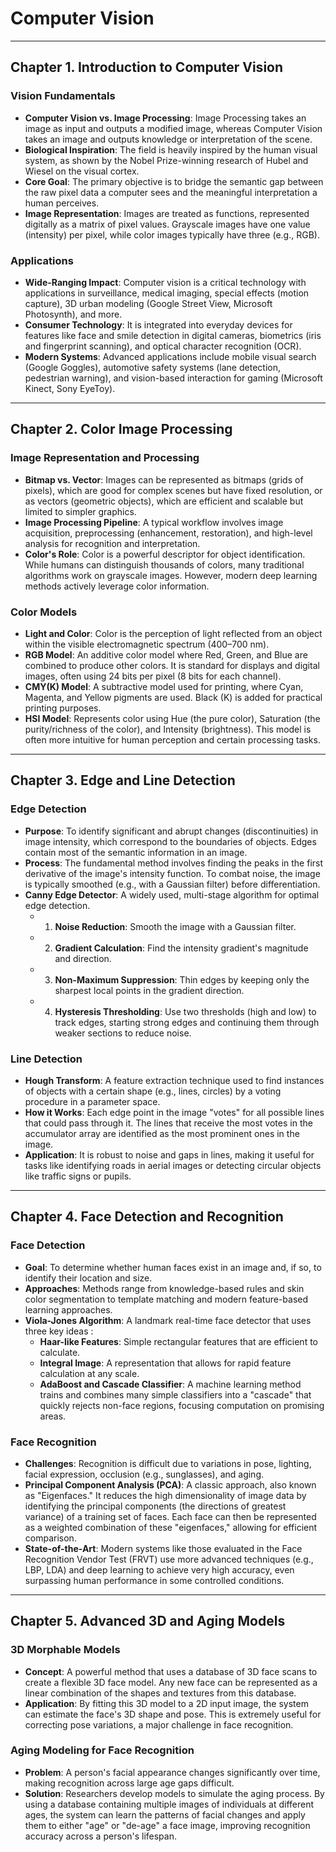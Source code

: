 # Computer Vision
***
## Chapter 1. Introduction to Computer Vision
### Vision Fundamentals
- **Computer Vision vs. Image Processing**: Image Processing takes an image as input and outputs a modified image, whereas Computer Vision takes an image and outputs knowledge or interpretation of the scene.
- **Biological Inspiration**: The field is heavily inspired by the human visual system, as shown by the Nobel Prize-winning research of Hubel and Wiesel on the visual cortex.
- **Core Goal**: The primary objective is to bridge the semantic gap between the raw pixel data a computer sees and the meaningful interpretation a human perceives.
- **Image Representation**: Images are treated as functions, represented digitally as a matrix of pixel values. Grayscale images have one value (intensity) per pixel, while color images typically have three (e.g., RGB).

### Applications
- **Wide-Ranging Impact**: Computer vision is a critical technology with applications in surveillance, medical imaging, special effects (motion capture), 3D urban modeling (Google Street View, Microsoft Photosynth), and more.
- **Consumer Technology**: It is integrated into everyday devices for features like face and smile detection in digital cameras, biometrics (iris and fingerprint scanning), and optical character recognition (OCR).
- **Modern Systems**: Advanced applications include mobile visual search (Google Goggles), automotive safety systems (lane detection, pedestrian warning), and vision-based interaction for gaming (Microsoft Kinect, Sony EyeToy).
***
## Chapter 2. Color Image Processing
### Image Representation and Processing
- **Bitmap vs. Vector**: Images can be represented as bitmaps (grids of pixels), which are good for complex scenes but have fixed resolution, or as vectors (geometric objects), which are efficient and scalable but limited to simpler graphics.
- **Image Processing Pipeline**: A typical workflow involves image acquisition, preprocessing (enhancement, restoration), and high-level analysis for recognition and interpretation.
- **Color's Role**: Color is a powerful descriptor for object identification. While humans can distinguish thousands of colors, many traditional algorithms work on grayscale images. However, modern deep learning methods actively leverage color information.

### Color Models
- **Light and Color**: Color is the perception of light reflected from an object within the visible electromagnetic spectrum (400–700 nm).
- **RGB Model**: An additive color model where Red, Green, and Blue are combined to produce other colors. It is standard for displays and digital images, often using 24 bits per pixel (8 bits for each channel).
- **CMY(K) Model**: A subtractive model used for printing, where Cyan, Magenta, and Yellow pigments are used. Black (K) is added for practical printing purposes.
- **HSI Model**: Represents color using Hue (the pure color), Saturation (the purity/richness of the color), and Intensity (brightness). This model is often more intuitive for human perception and certain processing tasks.
***
## Chapter 3. Edge and Line Detection
### Edge Detection
- **Purpose**: To identify significant and abrupt changes (discontinuities) in image intensity, which correspond to the boundaries of objects. Edges contain most of the semantic information in an image.
- **Process**: The fundamental method involves finding the peaks in the first derivative of the image's intensity function. To combat noise, the image is typically smoothed (e.g., with a Gaussian filter) before differentiation.
- **Canny Edge Detector**: A widely used, multi-stage algorithm for optimal edge detection.
    - 1. **Noise Reduction**: Smooth the image with a Gaussian filter.
    - 2. **Gradient Calculation**: Find the intensity gradient's magnitude and direction.
    - 3. **Non-Maximum Suppression**: Thin edges by keeping only the sharpest local points in the gradient direction.
    - 4. **Hysteresis Thresholding**: Use two thresholds (high and low) to track edges, starting strong edges and continuing them through weaker sections to reduce noise.

### Line Detection
- **Hough Transform**: A feature extraction technique used to find instances of objects with a certain shape (e.g., lines, circles) by a voting procedure in a parameter space.
- **How it Works**: Each edge point in the image "votes" for all possible lines that could pass through it. The lines that receive the most votes in the accumulator array are identified as the most prominent ones in the image.
- **Application**: It is robust to noise and gaps in lines, making it useful for tasks like identifying roads in aerial images or detecting circular objects like traffic signs or pupils.
***
## Chapter 4. Face Detection and Recognition
### Face Detection
- **Goal**: To determine whether human faces exist in an image and, if so, to identify their location and size.
- **Approaches**: Methods range from knowledge-based rules and skin color segmentation to template matching and modern feature-based learning approaches.
- **Viola-Jones Algorithm**: A landmark real-time face detector that uses three key ideas :
    - **Haar-like Features**: Simple rectangular features that are efficient to calculate.
    - **Integral Image**: A representation that allows for rapid feature calculation at any scale.
    - **AdaBoost and Cascade Classifier**: A machine learning method trains and combines many simple classifiers into a "cascade" that quickly rejects non-face regions, focusing computation on promising areas.

### Face Recognition
- **Challenges**: Recognition is difficult due to variations in pose, lighting, facial expression, occlusion (e.g., sunglasses), and aging.
- **Principal Component Analysis (PCA)**: A classic approach, also known as "Eigenfaces." It reduces the high dimensionality of image data by identifying the principal components (the directions of greatest variance) of a training set of faces. Each face can then be represented as a weighted combination of these "eigenfaces," allowing for efficient comparison.
- **State-of-the-Art**: Modern systems like those evaluated in the Face Recognition Vendor Test (FRVT) use more advanced techniques (e.g., LBP, LDA) and deep learning to achieve very high accuracy, even surpassing human performance in some controlled conditions.
***
## Chapter 5. Advanced 3D and Aging Models
### 3D Morphable Models
- **Concept**: A powerful method that uses a database of 3D face scans to create a flexible 3D face model. Any new face can be represented as a linear combination of the shapes and textures from this database.
- **Application**: By fitting this 3D model to a 2D input image, the system can estimate the face's 3D shape and pose. This is extremely useful for correcting pose variations, a major challenge in face recognition.

### Aging Modeling for Face Recognition
- **Problem**: A person's facial appearance changes significantly over time, making recognition across large age gaps difficult.
- **Solution**: Researchers develop models to simulate the aging process. By using a database containing multiple images of individuals at different ages, the system can learn the patterns of facial changes and apply them to either "age" or "de-age" a face image, improving recognition accuracy across a person's lifespan.
